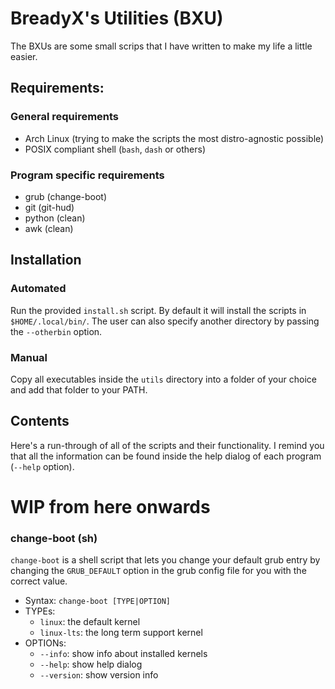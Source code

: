 # BreadyX's Utilities (BXU)

The BXUs are some small scrips that I have written to make my life a little 
easier.

## Requirements:
### General requirements
- Arch Linux (trying to make the scripts the most distro-agnostic possible)
- POSIX compliant shell (`bash`, `dash` or others)

### Program specific requirements
- grub (change-boot)
- git (git-hud)
- python (clean)
- awk (clean)

## Installation
### Automated
Run the provided `install.sh` script. By default it will install the scripts in
`$HOME/.local/bin/`. The user can also specify another directory by passing the
`--otherbin` option. 

### Manual
Copy all executables inside the `utils` directory into a folder of your choice and
add that folder to your PATH.

## Contents
Here's a run-through of all of the scripts and their functionality. I remind you
that all the information can be found inside the help dialog of each program
(`--help` option).

# WIP from here onwards

### change-boot (sh)
`change-boot` is a shell script that lets you change your default grub entry
by changing the `GRUB_DEFAULT` option in the grub config file for you with the
correct value.

- Syntax: `change-boot [TYPE|OPTION]`
- TYPEs:
	- `linux`: the default kernel
	- `linux-lts`: the long term support kernel
- OPTIONs:
	- `--info`: show info about installed kernels
	- `--help`: show help dialog
	- `--version`: show version info
